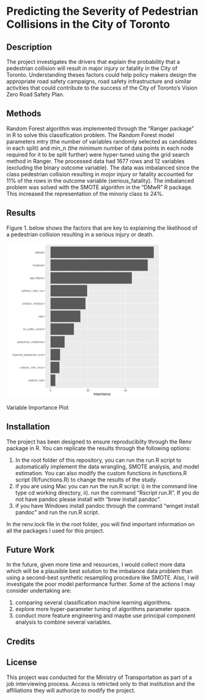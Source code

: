 
<!-- README.md is generated from README.Rmd. Please edit that file -->

# Predicting the Severity of Pedestrian Collisions in the City of Toronto

## Description

The project investigates the drivers that explain the probability that a
pedestrian collision will result in major injury or fatality in the City
of Toronto. Understanding theses factors could help policy makers design
the appropriate road safety campaigns, road safety infrastructure and
similar activities that could contribute to the success of the City of
Toronto’s Vision Zero Road Safety Plan.

## Methods

Random Forest algorithm was implemented through the “Ranger package” in
R to solve this classification problem. The Random Forest model
parameters mtry (the number of variables randomly selected as candidates
in each split) and min_n (the minimum number of data points in each node
required for it to be split further) were hyper-tuned using the grid
search method in Ranger. The processed data had 1677 rows and 12
variables (excluding the binary outcome variable). The data was
imbalanced since the class pedestrian collision resulting in mojor
injury or fatality accounted for 11% of the rows in the outcome variable
(serious_fatality). The imbalanced problem was solved with the SMOTE
algorithm in the “DMwR” R package. This increased the representation of
the minoriy class to 24%.

## Results

Figure 1. below shows the factors that are key to explaining the
likelihood of a pedestrian collision resulting in a serious injury or
death.

<div class="figure">

<img src="results/plots/variable_importance.png" alt="Variable Importance Plot" width="80%" height="50%" />
<p class="caption">
Variable Importance Plot
</p>

</div>

## Installation

The project has been designed to ensure reproducibilty through the Renv
package in R. You can replicate the results through the following
options:

1.  In the root folder of this repository, you can run the run.R script
    to automatically implement the data wrangling, SMOTE analysis, and
    model estimation. You can also modify the custom functions in
    functions.R script (R/functions.R) to change the results of the
    study.  
2.  if you are using Mac you can run the run.R script: i) in the command
    line type cd working directory, ii). run the command “Rscript
    run.R”. If you do not have pandoc please install with “brew install
    pandoc”.  
3.  if you have Windows install pandoc through the command “winget
    install pandoc” and run the run.R script.

In the renv.lock file in the root folder, you will find important
information on all the packages I used for this project.

## Future Work

In the future, given more time and resources, I would collect more data
which will be a plausible best solution to the imbalance data problem
than using a second-best synthetic resampling procedure like SMOTE.
Also, I will investigate the poor model performance further. Some of the
actions I may consider undertaking are:

1.  comparing several classification machine learning algorithms.
2.  explore more hyper-parameter tuning of algorithms parameter space.
3.  conduct more feature engineering and maybe use principal component
    analysis to combine several variables.

## Credits

## License

This project was conducted for the Ministry of Transportation as part of
a job interviewing process. Access is retricted only to that institution
and the affiliations they will authorize to modify the project.
